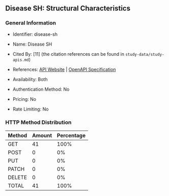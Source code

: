 ## Disease SH: Structural Characteristics

### General Information

- Identifier: disease-sh

- Name: Disease SH

- Cited By: [11] (the citation references can be found in `study-data/study-apis.md`)

- References: [API Website](https://disease.sh) | [OpenAPI Specification](https://disease.sh/apidocs/swagger_v3.json)

- Availability: Both

- Authentication Method: No

- Pricing: No

- Rate Limiting: No

### HTTP Method Distribution

| Method | Amount | Percentage |
|--------|--------|------------|
| GET | 41 | 100% |
| POST | 0 | 0% |
| PUT | 0 | 0% |
| PATCH | 0 | 0% |
| DELETE | 0 | 0% |
| TOTAL | 41 | 100% |
